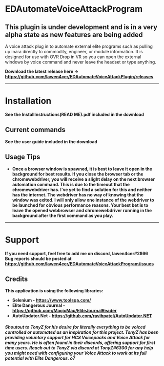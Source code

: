 # EDAutomateVoiceAttackProgram
## This plugin is under development and is in a very alpha state as new features are being added
A voice attack plug in to automate external elite programs such as pulling up inara directly to commodity, engineer, or module information. It is designed for use with OVR Drop in VR so you can open the external windows by voice command and never leave the headset or type anything.

<strong>Download the latest release here -> <strong/> https://github.com/lawen4cer/EDAutomateVoiceAttackPlugin/releases

***

# Installation
See the InstallInstructions(READ ME).pdf included in the download

## Current commands
See the user guide included in the download


## Usage Tips
+ Once a browser window is spawned, it is best to leave it open in the background for best results. If you close the browser tab or the chromewebdriver, you will receive a slight delay on the next browser automation command. This is due to the timeout that the chromewebdriver has. I've yet to find a solution for this and neither has the internet. The webdriver has no way of knowing that the window was exited. I will only allow one instance of the webdriver to be launched for obvious performance reasons. Your best bet is to leave the opened webbrowser and chromewebdriver running in the background after the first command as you play. 

***

# Support
If you need support, feel free to add me on discord, lawen4cer#2866 <br/>
Bug reports should be posted at https://github.com/lawen4cer/EDAutomateVoiceAttackProgram/issues

## Credits
This application is using the following libraries:
- Selenium - https://www.toolsqa.com/
- Elite Dangerous Journal - https://github.com/MagicMau/EliteJournalReader
- AutoUpdater.Net - https://github.com/ravibpatel/AutoUpdater.NET

##### Shoutout to TonyZ for his desire for literally everything to be voiced controlled or automated as an inspiration for this project. TonyZ has been providing voluntary support for HCS Voicepacks and Voice Attack for many years. He is often found in their discords, offering support for first time users. Reach out to TonyZ via discord at TonyZ#6300 for any help you might need with configuring your Voice Attack to work at its full potential with Elite Dangerous. o7
